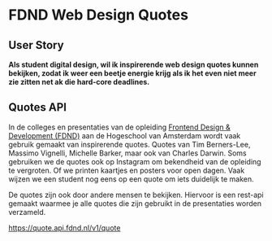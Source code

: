 # FDND Web Design Quotes

## User Story

**Als student digital design,
wil ik inspirerende web design quotes kunnen bekijken, 
zodat ik weer een beetje energie krijg als ik het even niet meer zie zitten net ak die hard-core deadlines.**


## Quotes API

In de colleges en presentaties van de opleiding [Frontend Design & Development (FDND)](https://fdnd.nl) aan de Hogeschool van Amsterdam wordt vaak gebruik gemaakt van inspirerende quotes. Quotes van Tim Berners-Lee, Massimo Vignelli, Michelle Barker, maar ook van Charles Darwin.
Soms gebruiken we de quotes ook op Instagram om bekendheid van de opleiding te vergroten. 
Of we printen kaartjes en posters voor open dagen.
Vaak wijzen we een student nog eens op een quote om iets duidelijk te maken.

De quotes zijn ook door andere mensen te bekijken. Hiervoor is een rest-api gemaakt waarmee je alle quotes die zijn gebruikt in de presentaties worden verzameld. 

https://quote.api.fdnd.nl/v1/quote
